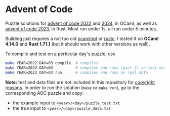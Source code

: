 <!-- LTeX: language=en -->

# Advent of Code

Puzzle solutions for [advent of code 2022](https://adventofcode.com/2022/) and [2024](https://adventofcode.com/2024), in OCaml, as well as [advent of code 2023](https://adventofcode.com/2023/), in Rust.
Most run under 1s, all run under 5 minutes.

Building just requires a not too old [ocamlopt](https://v2.ocaml.org/docs/install.html)
or [rustc](https://www.rust-lang.org/tools/install).
I tested it on **OCaml 4.14.0** and **Rust 1.71.1** (but it should work with other versions as well).

To compile and test on a perticular day's puzzle, use
```bash
make YEAR=2022 DAY=03 compile  # compiles
make YEAR=2022 DAY=03          # compiles and runs (part 2) on test date
make YEAR=2022 DAY=03 run      # compiles and runs on real data
```

**Note:** test and data files are not included in this repository for
[copyright reasons](https://adventofcode.com/about#faq_copying). In order to
run the solution (`make` or `make run`), go to the corresponding AOC puzzle and copy:
- the example input to `<year>/<day>/puzzle_test.txt`
- the true input to `<year>/<day>/puzzle_data.txt`
